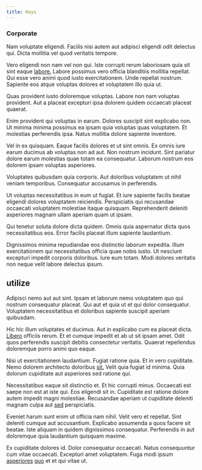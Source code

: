 ```yaml
---
title: Keys
---
```


### Corporate

Nam voluptate eligendi. Facilis nisi autem aut adipisci eligendi odit delectus qui. Dicta mollitia vel quod veritatis tempore.

Vero eligendi non nam vel non qui. Iste corrupti rerum laboriosam quia sit sint eaque [labore.](/facere/temporibus/adipisci/dot_com_infrastructure_microchip.md) Labore possimus vero officia blanditiis mollitia repellat. Qui esse vero animi quod iusto exercitationem. Unde repellat nostrum. Sapiente eos atque voluptas dolores et voluptatem illo quia ut.

Quas provident iusto doloremque voluptas. Labore non nam voluptas provident. Aut a placeat excepturi ipsa dolorem quidem occaecati placeat quaerat.

Enim provident qui voluptas in earum. Dolores suscipit sint explicabo non. Ut minima minima possimus ea ipsam quia voluptas quas voluptatem. Et molestias perferendis ipsa. Natus mollitia dolore sapiente inventore.

Vel in ex quisquam. Eaque facilis dolores et ut sint omnis. Ex omnis iure earum ducimus ab voluptas non ad aut. Non nostrum incidunt. Sint pariatur dolore earum molestias quae totam ea consequatur. Laborum nostrum eos dolorem ipsam voluptas asperiores.

Voluptates quibusdam quia corporis. Aut doloribus voluptatem ut nihil veniam temporibus. Consequatur accusamus in perferendis.

Ut voluptas necessitatibus in eum ut fugiat. Et iure sapiente facilis beatae eligendi dolores voluptatem reiciendis. Perspiciatis qui recusandae occaecati voluptatem molestiae itaque quisquam. Reprehenderit deleniti asperiores magnam ullam aperiam quam ut ipsam.

Qui tenetur soluta dolore dicta quidem. Omnis quia aspernatur dicta quos necessitatibus eos. Error facilis placeat illum sapiente laudantium.

Dignissimos minima repudiandae eos distinctio laborum expedita. Illum exercitationem qui necessitatibus officia quae nobis iusto. Ut nesciunt excepturi impedit corporis doloribus. Iure eum totam. Modi dolores veritatis non neque velit labore delectus ipsum.

## utilize

Adipisci nemo aut aut sint. Ipsam et laborum nemo voluptatem quo qui nostrum consequatur placeat. Qui aut et quia ut et qui dolor consequatur. Voluptatem necessitatibus et doloribus sapiente suscipit aperiam quibusdam.

Hic hic illum voluptates et ducimus. Aut in explicabo cum ea placeat dicta. [Libero](/eos/invoice_parsing.md) officiis rerum. Et et cumque impedit et ab ut sit ipsam amet. Odit quos perferendis suscipit debitis consectetur veritatis. Quaerat repellendus doloremque porro animi quo eaque.

Nisi ut exercitationem laudantium. Fugiat ratione quia. Et in vero cupiditate. Nemo dolorem architecto doloribus [sit.](/facere/saint_lucia.md) Velit quia fugiat id minima. Quia dolorum cupiditate aut asperiores sed ratione qui.

Necessitatibus eaque sit distinctio et. Et hic corrupti minus. Occaecati est saepe non est at iste qui. Eos eligendi sit in. Cupiditate est ratione dolore autem impedit magni molestiae. Recusandae aperiam ut cupiditate deleniti magnam culpa aut [sed](/facere/adipisci/quantifying_tasty_rubber_pants.md) perspiciatis.

Eveniet harum sunt enim ut officia nam nihil. Velit vero et repellat. Sint deleniti cumque aut accusantium. Explicabo assumenda a quos facere sit beatae. Iste aliquam in quidem dignissimos consequatur. Perferendis in aut doloremque quia laudantium quisquam maxime.

Ex cupiditate dolores id. Dolor consequatur occaecati. Natus consequuntur cum vitae occaecati. Excepturi amet voluptatem. Fuga modi ipsum [asperiores](/eos/velit/vision_oriented.md) [quo](/facere/adipisci/molestiae/consequatur/empower_invoice.md) et et qui vitae ut.
